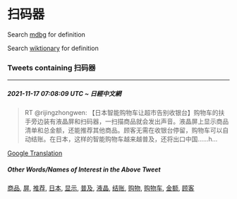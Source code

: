# 扫码器

Search [mdbg](https://www.mdbg.net/chinese/dictionary?page=worddict&wdrst=0&wdqb=扫码器) for definition

Search [wiktionary](https://en.wiktionary.org/wiki/扫码器) for definition

### Tweets containing 扫码器

___
##### 2021-11-17 07:08:09 UTC ~ 日經中文網
> RT @rijingzhongwen: 【日本智能购物车让超市告别收银台】购物车的扶手旁边装有液晶屏和扫码器，一扫描商品就会发出声音。液晶屏上显示商品清单和总金额，还能推荐其他商品。顾客无需在收银台停留，购物车可以自动结账。在日本，这样的智能购物车越来越普及，还将出口中国……h…

[Google Translation](https://translate.google.com/?hi=en&tab=TT&sl=zh-CN&tl=en&op=translate&text=RT+%40rijingzhongwen%3A+%E3%80%90%E6%97%A5%E6%9C%AC%E6%99%BA%E8%83%BD%E8%B4%AD%E7%89%A9%E8%BD%A6%E8%AE%A9%E8%B6%85%E5%B8%82%E5%91%8A%E5%88%AB%E6%94%B6%E9%93%B6%E5%8F%B0%E3%80%91%E8%B4%AD%E7%89%A9%E8%BD%A6%E7%9A%84%E6%89%B6%E6%89%8B%E6%97%81%E8%BE%B9%E8%A3%85%E6%9C%89%E6%B6%B2%E6%99%B6%E5%B1%8F%E5%92%8C%E6%89%AB%E7%A0%81%E5%99%A8%EF%BC%8C%E4%B8%80%E6%89%AB%E6%8F%8F%E5%95%86%E5%93%81%E5%B0%B1%E4%BC%9A%E5%8F%91%E5%87%BA%E5%A3%B0%E9%9F%B3%E3%80%82%E6%B6%B2%E6%99%B6%E5%B1%8F%E4%B8%8A%E6%98%BE%E7%A4%BA%E5%95%86%E5%93%81%E6%B8%85%E5%8D%95%E5%92%8C%E6%80%BB%E9%87%91%E9%A2%9D%EF%BC%8C%E8%BF%98%E8%83%BD%E6%8E%A8%E8%8D%90%E5%85%B6%E4%BB%96%E5%95%86%E5%93%81%E3%80%82%E9%A1%BE%E5%AE%A2%E6%97%A0%E9%9C%80%E5%9C%A8%E6%94%B6%E9%93%B6%E5%8F%B0%E5%81%9C%E7%95%99%EF%BC%8C%E8%B4%AD%E7%89%A9%E8%BD%A6%E5%8F%AF%E4%BB%A5%E8%87%AA%E5%8A%A8%E7%BB%93%E8%B4%A6%E3%80%82%E5%9C%A8%E6%97%A5%E6%9C%AC%EF%BC%8C%E8%BF%99%E6%A0%B7%E7%9A%84%E6%99%BA%E8%83%BD%E8%B4%AD%E7%89%A9%E8%BD%A6%E8%B6%8A%E6%9D%A5%E8%B6%8A%E6%99%AE%E5%8F%8A%EF%BC%8C%E8%BF%98%E5%B0%86%E5%87%BA%E5%8F%A3%E4%B8%AD%E5%9B%BD%E2%80%A6%E2%80%A6h%E2%80%A6)
##### Other Words/Names of Interest in the Above Tweet
[商品](商品.md), [屏](屏.md), [推荐](推荐.md), [日本](日本.md), [显示](显示.md), [普及](普及.md), [液晶](液晶.md), [结账](结账.md), [购物](购物.md), [购物车](购物车.md), [金额](金额.md), [顾客](顾客.md)
